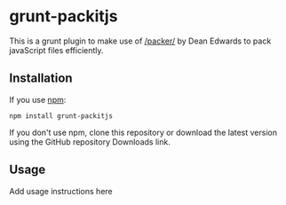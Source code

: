 # grunt-packitjs

This is a grunt plugin to make use of [/packer/](http://dean.edwards.name/packer/) by Dean Edwards to pack javaScript files efficiently.

## Installation

If you use [npm](https://github.com/isaacs/npm):

	npm install grunt-packitjs

If you don't use npm, clone this repository or download the latest version using the GitHub repository Downloads link.

## Usage

Add usage instructions here